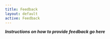 ```yaml
---
title: Feedback
layout: default
active: Feedback
---
```


***Instructions on how to provide feedback go here***